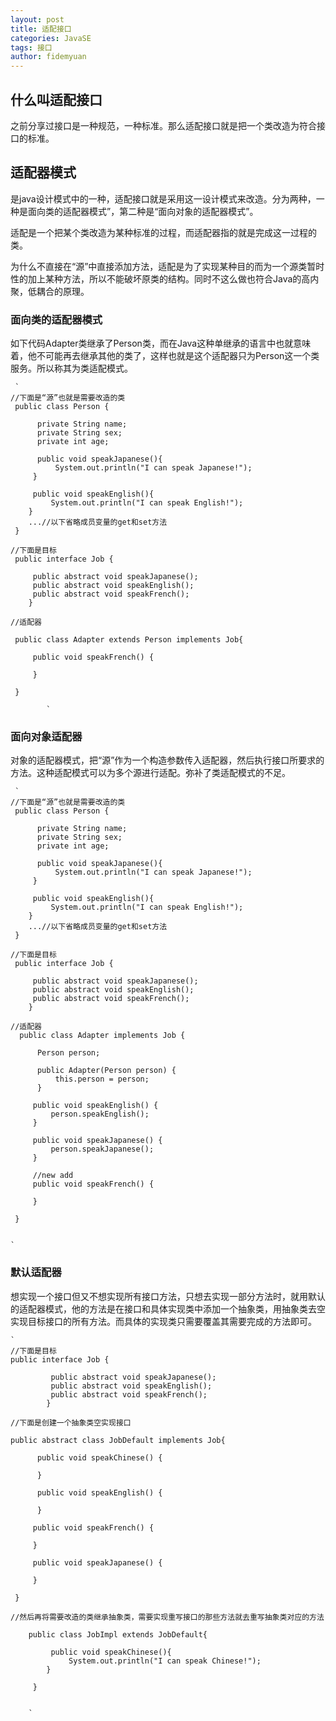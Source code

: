 ```yaml
---
layout: post
title: 适配接口
categories: JavaSE
tags: 接口
author: fidemyuan
---
```


## 什么叫适配接口

之前分享过接口是一种规范，一种标准。那么适配接口就是把一个类改造为符合接口的标准。

## 适配器模式

是java设计模式中的一种，适配接口就是采用这一设计模式来改造。分为两种，一种是面向类的适配器模式”，第二种是“面向对象的适配器模式”。

适配是一个把某个类改造为某种标准的过程，而适配器指的就是完成这一过程的类。

为什么不直接在“源”中直接添加方法，适配是为了实现某种目的而为一个源类暂时性的加上某种方法，所以不能破坏原类的结构。同时不这么做也符合Java的高内聚，低耦合的原理。

### 面向类的适配器模式

如下代码Adapter类继承了Person类，而在Java这种单继承的语言中也就意味着，他不可能再去继承其他的类了，这样也就是这个适配器只为Person这一个类服务。所以称其为类适配模式。

	 `
	//下面是“源”也就是需要改造的类
	 public class Person {
	      
	      private String name;
	      private String sex;
	      private int age;
	      
	      public void speakJapanese(){
	          System.out.println("I can speak Japanese!");
	     }
	    
	     public void speakEnglish(){
	         System.out.println("I can speak English!");
	    }
	    ...//以下省略成员变量的get和set方法
	 }

	//下面是目标
	 public interface Job {
	     
	     public abstract void speakJapanese();
	     public abstract void speakEnglish();
	     public abstract void speakFrench();
		}
	    
	//适配器

	 public class Adapter extends Person implements Job{
	 
	     public void speakFrench() {
	         
	     }
	     
	 }	 
	
			`

### 面向对象适配器

对象的适配器模式，把“源”作为一个构造参数传入适配器，然后执行接口所要求的方法。这种适配模式可以为多个源进行适配。弥补了类适配模式的不足。

	 `
	//下面是“源”也就是需要改造的类
	 public class Person {
	      
	      private String name;
	      private String sex;
	      private int age;
	      
	      public void speakJapanese(){
	          System.out.println("I can speak Japanese!");
	     }
	    
	     public void speakEnglish(){
	         System.out.println("I can speak English!");
	    }
	    ...//以下省略成员变量的get和set方法
	 }

	//下面是目标
	 public interface Job {
	     
	     public abstract void speakJapanese();
	     public abstract void speakEnglish();
	     public abstract void speakFrench();
		}
	    
	//适配器
	  public class Adapter implements Job {
	  
	      Person person;
	  
	      public Adapter(Person person) {
	          this.person = person;
	      }
	  
	     public void speakEnglish() {
	         person.speakEnglish();
	     }
	
	     public void speakJapanese() {
	         person.speakJapanese();
	     }
	 
	     //new add
	     public void speakFrench() {
	         
	     }
	 
	 } 
		

	`

### 默认适配器

想实现一个接口但又不想实现所有接口方法，只想去实现一部分方法时，就用默认的适配器模式，他的方法是在接口和具体实现类中添加一个抽象类，用抽象类去空实现目标接口的所有方法。而具体的实现类只需要覆盖其需要完成的方法即可。

	` 
	//下面是目标
	public interface Job {
		     
		     public abstract void speakJapanese();
		     public abstract void speakEnglish();
		     public abstract void speakFrench();
			}

    //下面是创建一个抽象类空实现接口
	
	public abstract class JobDefault implements Job{
	  
	      public void speakChinese() {
	          
	      }
	  
	      public void speakEnglish() {
	          
	      }
	 
	     public void speakFrench() {
	         
	     }
	 
	     public void speakJapanese() {
	         
	     }
	 
	 }
	
	//然后再将需要改造的类继承抽象类，需要实现重写接口的那些方法就去重写抽象类对应的方法

		public class JobImpl extends JobDefault{
		     
		     public void speakChinese(){
		         System.out.println("I can speak Chinese!");
		    }
		     
		 }

		
		`